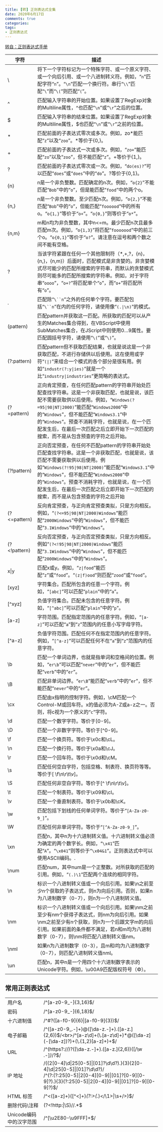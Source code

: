 ```yaml
---
title: [转] 正则表达式全集
date: 2020年6月17日
comments: true
categories: 
tags:
- 正则表达式
---
```


[转自：正则表达式手册](https://tool.oschina.net/uploads/apidocs/jquery/regexp.html)

| 字符           | 描述                                                                                                                                                                                                                             |
| ------------ | ------------------------------------------------------------------------------------------------------------------------------------------------------------------------------------------------------------------------------ |
| \            | 将下一个字符标记为一个特殊字符、或一个原义字符、或一个向后引用、或一个八进制转义符。例如，“`n`”匹配字符“`n`”。“`\n`”匹配一个换行符。串行“`\\`”匹配“`\`”而“`\(`”则匹配“`(`”。                                                                                                                      |
| ^            | 匹配输入字符串的开始位置。如果设置了RegExp对象的Multiline属性，^也匹配“`\n`”或“`\r`”之后的位置。                                                                                                                                                                 |
| $            | 匹配输入字符串的结束位置。如果设置了RegExp对象的Multiline属性，$也匹配“`\n`”或“`\r`”之前的位置。                                                                                                                                                                 |
| *            | 匹配前面的子表达式零次或多次。例如，zo*能匹配“`z`”以及“`zoo`”。*等价于{0,}。                                                                                                                                                                               |
| +            | 匹配前面的子表达式一次或多次。例如，“`zo+`”能匹配“`zo`”以及“`zoo`”，但不能匹配“`z`”。+等价于{1,}。                                                                                                                                                               |
| ?            | 匹配前面的子表达式零次或一次。例如，“`do(es)?`”可以匹配“`does`”或“`does`”中的“`do`”。?等价于{0,1}。                                                                                                                                                          |
| {n}          | n是一个非负整数。匹配确定的n次。例如，“`o{2}`”不能匹配“`Bob`”中的“`o`”，但是能匹配“`food`”中的两个o。                                                                                                                                                             |
| {n,}         | n是一个非负整数。至少匹配n次。例如，“`o{2,}`”不能匹配“`Bob`”中的“`o`”，但能匹配“`foooood`”中的所有o。“`o{1,}`”等价于“`o+`”。“`o{0,}`”则等价于“`o*`”。                                                                                                                    |
| {n,m}        | m和n均为非负整数，其中n<=m。最少匹配n次且最多匹配m次。例如，“`o{1,3}`”将匹配“`fooooood`”中的前三个o。“`o{0,1}`”等价于“`o?`”。请注意在逗号和两个数之间不能有空格。                                                                                                                       |
| ?            | 当该字符紧跟在任何一个其他限制符（*,+,?，{n}，{n,}，{n,m}）后面时，匹配模式是非贪婪的。非贪婪模式尽可能少的匹配所搜索的字符串，而默认的贪婪模式则尽可能多的匹配所搜索的字符串。例如，对于字符串“`oooo`”，“`o+?`”将匹配单个“`o`”，而“`o+`”将匹配所有“`o`”。                                                                          |
| .            | 匹配除“`\``n`”之外的任何单个字符。要匹配包括“`\``n`”在内的任何字符，请使用像“`(.\|\n)`”的模式。                                                                                                                                                                  |
| (pattern)    | 匹配pattern并获取这一匹配。所获取的匹配可以从产生的Matches集合得到，在VBScript中使用SubMatches集合，在JScript中则使用$0…$9属性。要匹配圆括号字符，请使用“`\(`”或“`\)`”。                                                                                                               |
| (?:pattern)  | 匹配pattern但不获取匹配结果，也就是说这是一个非获取匹配，不进行存储供以后使用。这在使用或字符“`(\|)`”来组合一个模式的各个部分是很有用。例如“`industr(?:y\|ies)`”就是一个比“`industry\|industries`”更简略的表达式。                                                                                        |
| (?=pattern)  | 正向肯定预查，在任何匹配pattern的字符串开始处匹配查找字符串。这是一个非获取匹配，也就是说，该匹配不需要获取供以后使用。例如，“`Windows(?=95\|98\|NT\|2000)`”能匹配“`Windows2000`”中的“`Windows`”，但不能匹配“`Windows3.1`”中的“`Windows`”。预查不消耗字符，也就是说，在一个匹配发生后，在最后一次匹配之后立即开始下一次匹配的搜索，而不是从包含预查的字符之后开始。 |
| (?!pattern)  | 正向否定预查，在任何不匹配pattern的字符串开始处匹配查找字符串。这是一个非获取匹配，也就是说，该匹配不需要获取供以后使用。例如“`Windows(?!95\|98\|NT\|2000)`”能匹配“`Windows3.1`”中的“`Windows`”，但不能匹配“`Windows2000`”中的“`Windows`”。预查不消耗字符，也就是说，在一个匹配发生后，在最后一次匹配之后立即开始下一次匹配的搜索，而不是从包含预查的字符之后开始  |
| (?<=pattern) | 反向肯定预查，与正向肯定预查类拟，只是方向相反。例如，“`(?<=95\|98\|NT\|2000)Windows`”能匹配“`2000Windows`”中的“`Windows`”，但不能匹配“`3.1Windows`”中的“`Windows`”。                                                                                                   |
| (?<!pattern) | 反向否定预查，与正向否定预查类拟，只是方向相反。例如“`(?<!95\|98\|NT\|2000)Windows`”能匹配“`3.1Windows`”中的“`Windows`”，但不能匹配“`2000Windows`”中的“`Windows`”。                                                                                                    |
| x\|y         | 匹配x或y。例如，“`z\|food`”能匹配“`z`”或“`food`”。“`(z\|f)ood`”则匹配“`zood`”或“`food`”。                                                                                                                                                       |
| [xyz]        | 字符集合。匹配所包含的任意一个字符。例如，“`[abc]`”可以匹配“`plain`”中的“`a`”。                                                                                                                                                                            |
| [^xyz]       | 负值字符集合。匹配未包含的任意字符。例如，“`[^abc]`”可以匹配“`plain`”中的“`p`”。                                                                                                                                                                           |
| [a-z]        | 字符范围。匹配指定范围内的任意字符。例如，“`[a-z]`”可以匹配“`a`”到“`z`”范围内的任意小写字母字符。                                                                                                                                                                     |
| [^a-z]       | 负值字符范围。匹配任何不在指定范围内的任意字符。例如，“`[^a-z]`”可以匹配任何不在“`a`”到“`z`”范围内的任意字符。                                                                                                                                                              |
| \b           | 匹配一个单词边界，也就是指单词和空格间的位置。例如，“`er\b`”可以匹配“`never`”中的“`er`”，但不能匹配“`verb`”中的“`er`”。                                                                                                                                                 |
| \B           | 匹配非单词边界。“`er\B`”能匹配“`verb`”中的“`er`”，但不能匹配“`never`”中的“`er`”。                                                                                                                                                                    |
| \cx          | 匹配由x指明的控制字符。例如，\cM匹配一个Control-M或回车符。x的值必须为A-Z或a-z之一。否则，将c视为一个原义的“`c`”字符。                                                                                                                                                       |
| \d           | 匹配一个数字字符。等价于[0-9]。                                                                                                                                                                                                             |
| \D           | 匹配一个非数字字符。等价于[^0-9]。                                                                                                                                                                                                           |
| \f           | 匹配一个换页符。等价于\x0c和\cL。                                                                                                                                                                                                           |
| \n           | 匹配一个换行符。等价于\x0a和\cJ。                                                                                                                                                                                                           |
| \r           | 匹配一个回车符。等价于\x0d和\cM。                                                                                                                                                                                                           |
| \s           | 匹配任何空白字符，包括空格、制表符、换页符等等。等价于[ \f\n\r\t\v]。                                                                                                                                                                                      |
| \S           | 匹配任何非空白字符。等价于[^ \f\n\r\t\v]。                                                                                                                                                                                                   |
| \t           | 匹配一个制表符。等价于\x09和\cI。                                                                                                                                                                                                           |
| \v           | 匹配一个垂直制表符。等价于\x0b和\cK。                                                                                                                                                                                                         |
| \w           | 匹配包括下划线的任何单词字符。等价于“`[A-Za-z0-9_]`”。                                                                                                                                                                                            |
| \W           | 匹配任何非单词字符。等价于“`[^A-Za-z0-9_]`”。                                                                                                                                                                                                |
| \xn          | 匹配n，其中n为十六进制转义值。十六进制转义值必须为确定的两个数字长。例如，“`\x41`”匹配“`A`”。“`\x041`”则等价于“`\x04&1`”。正则表达式中可以使用ASCII编码。.                                                                                                                              |
| \num         | 匹配num，其中num是一个正整数。对所获取的匹配的引用。例如，“`(.)\1`”匹配两个连续的相同字符。                                                                                                                                                                          |
| \n           | 标识一个八进制转义值或一个向后引用。如果\n之前至少n个获取的子表达式，则n为向后引用。否则，如果n为八进制数字（0-7），则n为一个八进制转义值。                                                                                                                                                     |
| \nm          | 标识一个八进制转义值或一个向后引用。如果\nm之前至少有nm个获得子表达式，则nm为向后引用。如果\nm之前至少有n个获取，则n为一个后跟文字m的向后引用。如果前面的条件都不满足，若n和m均为八进制数字（0-7），则\nm将匹配八进制转义值nm。                                                                                                    |
| \nml         | 如果n为八进制数字（0-3），且m和l均为八进制数字（0-7），则匹配八进制转义值nml。                                                                                                                                                                                  |
| \un          | 匹配n，其中n是一个用四个十六进制数字表示的Unicode字符。例如，\u00A9匹配版权符号（©）。                                                                                                                                                                            |

## 常用正则表达式

|                 |                                                                                                                                                                              |
| --------------- | ---------------------------------------------------------------------------------------------------------------------------------------------------------------------------- |
| 用户名             | /^[a-z0-9_-]{3,16}$/                                                                                                                                                         |
| 密码              | /^[a-z0-9_-]{6,18}$/                                                                                                                                                         |
| 十六进制值           | /^#?([a-f0-9]{6}\|[a-f0-9]{3})$/                                                                                                                                             |
| 电子邮箱            | /^([a-z0-9_\.-]+)@([\da-z\.-]+)\.([a-z\.]{2,6})$/<br>/^[a-z\d]+(\.[a-z\d]+)*@([\da-z](-[\da-z])?)+(\.{1,2}[a-z]+)+$/                                                         |
| URL             | /^(https?:\/\/)?([\da-z\.-]+)\.([a-z\.]{2,6})([\/\w \.-]*)*\/?$/                                                                                                             |
| IP 地址           | /((2[0-4]\d\|25[0-5]\|[01]?\d\d?)\.){3}(2[0-4]\d\|25[0-5]\|[01]?\d\d?)/<br>/^(?:(?:25[0-5]\|2[0-4][0-9]\|[01]?[0-9][0-9]?)\.){3}(?:25[0-5]\|2[0-4][0-9]\|[01]?[0-9][0-9]?)$/ |
| HTML 标签         | /^<([a-z]+)([^<]+)*(?:>(.*)<\/\1>\|\s+\/>)$/                                                                                                                                 |
| 删除代码\\注释        | (?<!http:\|\S)//.*$                                                                                                                                                          |
| Unicode编码中的汉字范围 | /^[\u2E80-\u9FFF]+$/                                                                                                                                                         |
